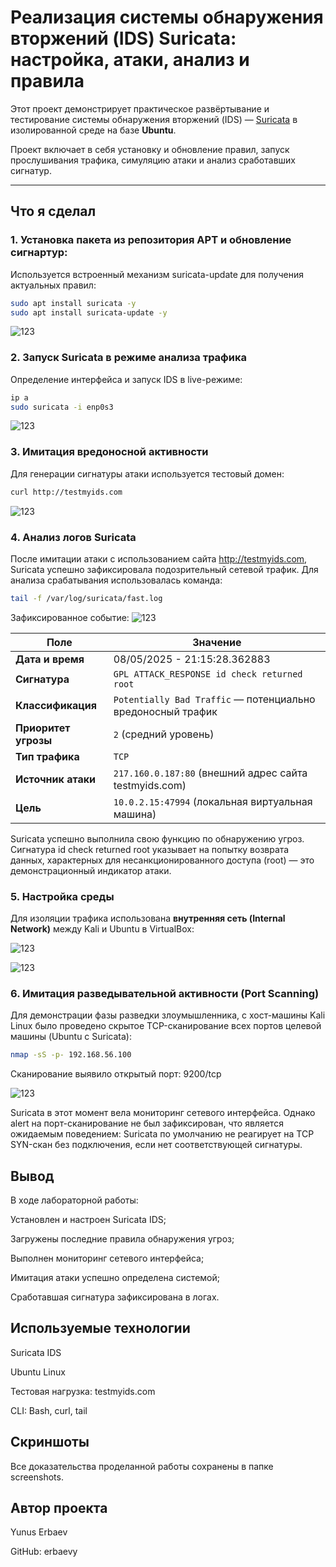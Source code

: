 # Реализация системы обнаружения вторжений (IDS) Suricata: настройка, атаки, анализ и правила

Этот проект демонстрирует практическое развёртывание и тестирование системы обнаружения вторжений (IDS) — [Suricata](https://suricata.io) в изолированной среде на базе **Ubuntu**.

Проект включает в себя установку и обновление правил, запуск прослушивания трафика, симуляцию атаки и анализ сработавших сигнатур.


---


## Что я сделал

### 1. Установка пакета из репозитория APT и обновление сигнартур:

Используется встроенный механизм suricata-update для получения актуальных правил:
```bash
sudo apt install suricata -y
sudo apt install suricata-update -y
```

![123](https://github.com/erbaevy/YunusSecurityLab/blob/main/suricata/screenshots/1-install-update.png)

### 2. Запуск Suricata в режиме анализа трафика
Определение интерфейса и запуск IDS в live-режиме:

```bash
ip a
sudo suricata -i enp0s3
```

![123](https://github.com/erbaevy/YunusSecurityLab/blob/main/suricata/screenshots/2-start-listen.png)

### 3. Имитация вредоносной активности
Для генерации сигнатуры атаки используется тестовый домен:

```bash
curl http://testmyids.com
```
![123](https://github.com/erbaevy/YunusSecurityLab/blob/main/suricata/screenshots/3-attack.png)


### 4. Анализ логов Suricata
После имитации атаки с использованием сайта http://testmyids.com, Suricata успешно зафиксировала подозрительный сетевой трафик. Для анализа срабатывания использовалась команда:

```bash
tail -f /var/log/suricata/fast.log
```
Зафиксированное событие:
![123](https://github.com/erbaevy/YunusSecurityLab/blob/main/suricata/screenshots/4-check-logs.png)

| Поле                 | Значение                                                    |
| -------------------- | ----------------------------------------------------------- |
| **Дата и время**     | 08/05/2025 - 21:15:28.362883                                |
| **Сигнатура**        | `GPL ATTACK_RESPONSE id check returned root`                |
| **Классификация**    | `Potentially Bad Traffic` — потенциально вредоносный трафик |
| **Приоритет угрозы** | `2` (средний уровень)                                       |
| **Тип трафика**      | `TCP`                                                       |
| **Источник атаки**   | `217.160.0.187:80` (внешний адрес сайта testmyids.com)      |
| **Цель**             | `10.0.2.15:47994` (локальная виртуальная машина)            |

Suricata успешно выполнила свою функцию по обнаружению угроз. Сигнатура id check returned root указывает на попытку возврата данных, характерных для несанкционированного доступа (root) — это демонстрационный индикатор атаки.

### 5. Настройка среды

Для изоляции трафика использована **внутренняя сеть (Internal Network)** между Kali и Ubuntu в VirtualBox:

![123](https://github.com/erbaevy/YunusSecurityLab/blob/main/suricata/screenshots/5-kali-network.png)

![123](https://github.com/erbaevy/YunusSecurityLab/blob/main/suricata/screenshots/5-ubuntu-network.png)

### 6. Имитация разведывательной активности (Port Scanning)

Для демонстрации фазы разведки злоумышленника, с хост-машины Kali Linux было проведено скрытое TCP-сканирование всех портов целевой машины (Ubuntu с Suricata):

```bash
nmap -sS -p- 192.168.56.100
```

Сканирование выявило открытый порт: 9200/tcp

![123](https://github.com/erbaevy/YunusSecurityLab/blob/main/suricata/screenshots/6-nmap.png)

Suricata в этот момент вела мониторинг сетевого интерфейса. Однако alert на порт-сканирование не был зафиксирован, что является ожидаемым поведением: Suricata по умолчанию не реагирует на TCP SYN-скан без подключения, если нет соответствующей сигнатуры.



## Вывод
В ходе лабораторной работы: 

Установлен и настроен Suricata IDS;

Загружены последние правила обнаружения угроз;

Выполнен мониторинг сетевого интерфейса;

Имитация атаки успешно определена системой;

Сработавшая сигнатура зафиксирована в логах.

## Используемые технологии

Suricata IDS

Ubuntu Linux

Тестовая нагрузка: testmyids.com

CLI: Bash, curl, tail

## Скриншоты
Все доказательства проделанной работы сохранены в папке screenshots.

## Автор проекта
Yunus Erbaev

GitHub: erbaevy
